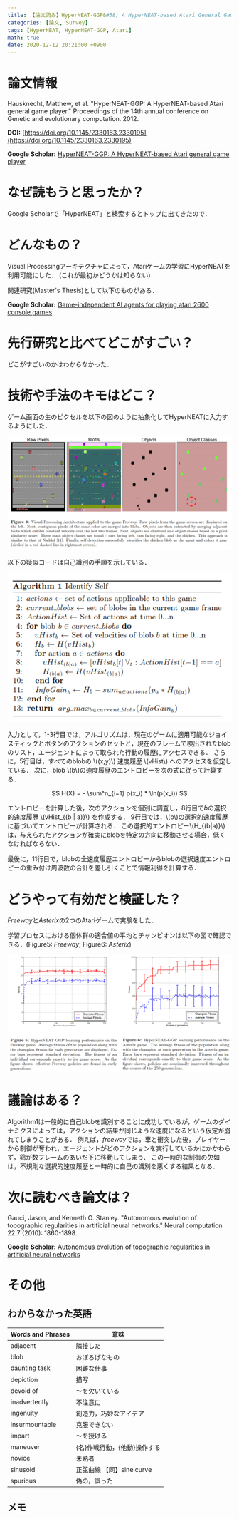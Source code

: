 ```yaml
---
title: 【論文読み】HyperNEAT-GGP&#58; A HyperNEAT-based Atari General Game Player
categories: [論文, Survey]
tags: [HyperNEAT, HyperNEAT-GGP, Atari]
math: true
date: 2020-12-12 20:21:00 +0900
---
```


# 論文情報
Hausknecht, Matthew, et al. "HyperNEAT-GGP: A HyperNEAT-based Atari general game player." Proceedings of the 14th annual conference on Genetic and evolutionary computation. 2012.

**DOI:** [https://doi.org/10.1145/2330163.2330195](https://doi.org/10.1145/2330163.2330195)

**Google Scholar:** [HyperNEAT-GGP: A HyperNEAT-based Atari general game player](https://scholar.google.com/scholar?hl=en&as_sdt=0%2C5&q=HyperNEAT-GGP%3A+A+HyperNEAT-based+Atari+general+game+player)

# なぜ読もうと思ったか？
Google Scholarで「HyperNEAT」と検索するとトップに出てきたので．

# どんなもの？
Visual Processingアーキテクチャによって，Atariゲームの学習にHyperNEATを利用可能にした．
(これが最初かどうかは知らない)

関連研究(Master's Thesis)として以下のものがある．

**Google Scholar:** [Game-independent AI agents for playing atari 2600 console games](https://scholar.google.com/scholar?hl=en&as_sdt=0%2C5&q=Game-independent+AI+agents+for+playing+atari+2600+console+games)

# 先行研究と比べてどこがすごい？
どこがすごいのかはわからなかった．

# 技術や手法のキモはどこ？
ゲーム画面の生のピクセルを以下の図のように抽象化してHyperNEATに入力するようにした．

![Figure3](/assets/img/posts/2020-12-12-A-HyperNEAT-based-Atari-General-Game-Player/Figure3.png)

以下の疑似コードは自己識別の手順を示している．

![Pseudocode](/assets/img/posts/2020-12-12-A-HyperNEAT-based-Atari-General-Game-Player/Algorithm1.png)

入力として，1-3行目では，アルゴリズムは，現在のゲームに適用可能なジョイスティックとボタンのアクションのセットと，現在のフレームで検出されたblobのリスト，エージェントによって取られた行動の履歴にアクセスできる．
さらに，5行目は，すべてのblobの \\((x,y)\\) 速度履歴 \\(vHist\\) へのアクセスを仮定している．
次に，blob \\(b\\)の速度履歴のエントロピーを次の式に従って計算する．

$$
H(X) = - \sum^n_{i=1} p(x_i) * \ln(p(x_i))
$$

エントロピーを計算した後，次のアクションを個別に調査し，8行目で*b*の選択的速度履歴 \\(vHist_{(b \| a)}\\) を作成する．
9行目では，\\(b\\)の選択的速度履歴に基づいてエントロピーが計算される．
この選択的エントロピー\\(H_{(b\|a)}\\)は，与えられたアクションが確実にblobを特定の方向に移動させる場合，低くなければならない．

最後に，11行目で，blobの全速度履歴エントロピーからblobの選択速度エントロピーの重み付け周波数の合計を差し引くことで情報利得を計算する．

# どうやって有効だと検証した？
*Freeway*と*Asterix*の2つのAtariゲームで実験をした．

学習プロセスにおける個体群の適合値の平均とチャンピオンは以下の図で確認できる．(Figure5: *Freeway*, Figure6: *Asterix*)

![Figure 5](/assets/img/posts/2020-12-12-A-HyperNEAT-based-Atari-General-Game-Player/Figure5-6.png)

# 議論はある？
Algorithm1は一般的に自己blobを識別することに成功しているが，ゲームのダイナミクスによっては，アクションの結果が同じような速度になるという仮定が崩れてしまうことがある．
例えば，*freeway*では，車と衝突した後，プレイヤーから制御が奪われ，エージェントがどのアクションを実行しているかにかかわらず，鶏が数フレームのあいだ下に移動してしまう．
この一時的な制御の欠如は，不規則な選択的速度履歴と一時的に自己の識別を悪くする結果となる．

# 次に読むべき論文は？
Gauci, Jason, and Kenneth O. Stanley. "Autonomous evolution of topographic regularities in artificial neural networks." Neural computation 22.7 (2010): 1860-1898.

**Google Scholar:** [Autonomous evolution of topographic regularities in artificial neural networks](https://scholar.google.com/scholar?hl=en&as_sdt=0%2C5&q=Autonomous+evolution+of+topographic+regularities+in+artificial+neural+networks)

# その他
## わからなかった英語

| Words and Phrases | 意味 |
| --- | --- |
| adjacent | 隣接した |
| blob | おぼろげなもの |
| daunting task | 困難な仕事 |
| depiction | 描写 |
| devoid of | 〜を欠いている |
| inadvertently | 不注意に |
| ingenuity | 創造力，巧妙なアイデア |
| insurmountable | 克服できない |
| impart | 〜を授ける |
| maneuver | {名}作戦行動，{他動}操作する |
| novice | 未熟者 |
| sinusoid | 正弦曲線 【同】sine curve |
| spurious | 偽の，誤った |


## メモ
